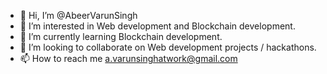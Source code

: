 - 👋 Hi, I’m @AbeerVarunSingh
- 👀 I’m interested in Web development and Blockchain development.
- 🌱 I’m currently learning Blockchain development.
- 💞️ I’m looking to collaborate on Web development projects / hackathons.
- 📫 How to reach me a.varunsinghatwork@gmail.com

<!---
AbeerVarunSingh/AbeerVarunSingh is a ✨ special ✨ repository because its `README.md` (this file) appears on your GitHub profile.
You can click the Preview link to take a look at your changes.
--->
